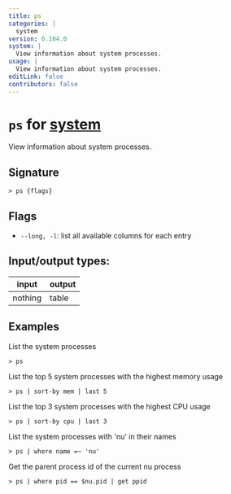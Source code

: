 ```yaml
---
title: ps
categories: |
  system
version: 0.104.0
system: |
  View information about system processes.
usage: |
  View information about system processes.
editLink: false
contributors: false
---
```

<!-- This file is automatically generated. Please edit the command in https://github.com/nushell/nushell instead. -->

# `ps` for [system](/commands/categories/system.md)

<div class='command-title'>View information about system processes.</div>

## Signature

```> ps {flags} ```

## Flags

 -  `--long, -l`: list all available columns for each entry


## Input/output types:

| input   | output |
| ------- | ------ |
| nothing | table  |
## Examples

List the system processes
```nu
> ps

```

List the top 5 system processes with the highest memory usage
```nu
> ps | sort-by mem | last 5

```

List the top 3 system processes with the highest CPU usage
```nu
> ps | sort-by cpu | last 3

```

List the system processes with 'nu' in their names
```nu
> ps | where name =~ 'nu'

```

Get the parent process id of the current nu process
```nu
> ps | where pid == $nu.pid | get ppid

```
